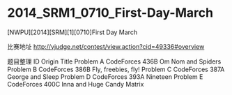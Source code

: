 2014_SRM1_0710_First-Day-March
==============================

[NWPU][2014][SRM][1][0710]First Day March

比赛地址
http://vjudge.net/contest/view.action?cid=49336#overview

题目整理
ID		Origin			Title
Problem A	CodeForces 436B		Om Nom and Spiders
Problem B	CodeForces 386B		Fly, freebies, fly!
Problem C	CodeForces 387A		George and Sleep
Problem D	CodeForces 393A		Nineteen
Problem E	CodeForces 400C		Inna and Huge Candy Matrix
